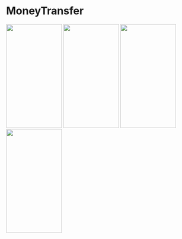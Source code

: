# MoneyTransfer
<img src="https://user-images.githubusercontent.com/36987098/195990669-a17d83a0-da1e-42a6-9188-2e5bac05af9a.jpeg" width="150" height="280">
<img src="https://user-images.githubusercontent.com/36987098/195990951-dceba72d-cd65-4afc-a760-7fa026b3d141.jpeg" width="150" height="280">
<img src="https://user-images.githubusercontent.com/36987098/195990954-e2cdedf0-869c-4ad0-94b8-2a7bf39f955f.jpeg" width="150" height="280">
<img src="https://user-images.githubusercontent.com/36987098/195990955-5cbdecf0-5c4a-41bc-9c76-ac61a9b48fd5.jpeg" width="150" height="280">
